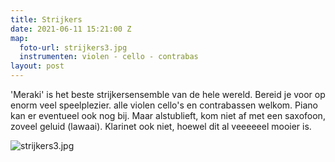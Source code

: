 ```yaml
---
title: Strijkers
date: 2021-06-11 15:21:00 Z
map:
  foto-url: strijkers3.jpg
  instrumenten: violen - cello - contrabas
layout: post
---
```


\'Meraki' is het beste strijkersensemble van de hele wereld. Bereid je voor op enorm veel speelplezier. alle violen cello's en contrabassen welkom. Piano kan er eventueel ook nog bij. Maar alstublieft, kom niet af met een saxofoon, zoveel geluid (lawaai). Klarinet ook niet, hoewel dit al veeeeeel mooier is.

![strijkers3.jpg](/uploads/strijkers3.jpg)